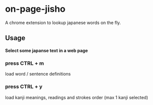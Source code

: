 # on-page-jisho

A chrome extension to lookup japanese words on the fly.

## Usage

#### **Select** some japanse text in a web page

### press CTRL + m

load word / sentence definitions


### press CTRL + y

load kanji meanings, readings and strokes order (max 1 kanji selected)

